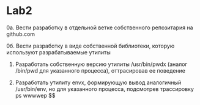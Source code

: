 # Lab2
0а. Вести разработку в отдельной ветке собственного репозитария на github.com

0б. Вести разработку в виде собственной библиотеки, которую используют разрабатываемые утилиты

1. Разработать собственную версию утилиты /usr/bin/pwdx (аналог /bin/pwd для указанного процесса), оттрасировав ее поведение

2. Разработать утилиту envx, формирующую вывод аналогичный /usr/bin/env, но для указанного процесса, подсмотрев трассировку ps wwwwep $$
